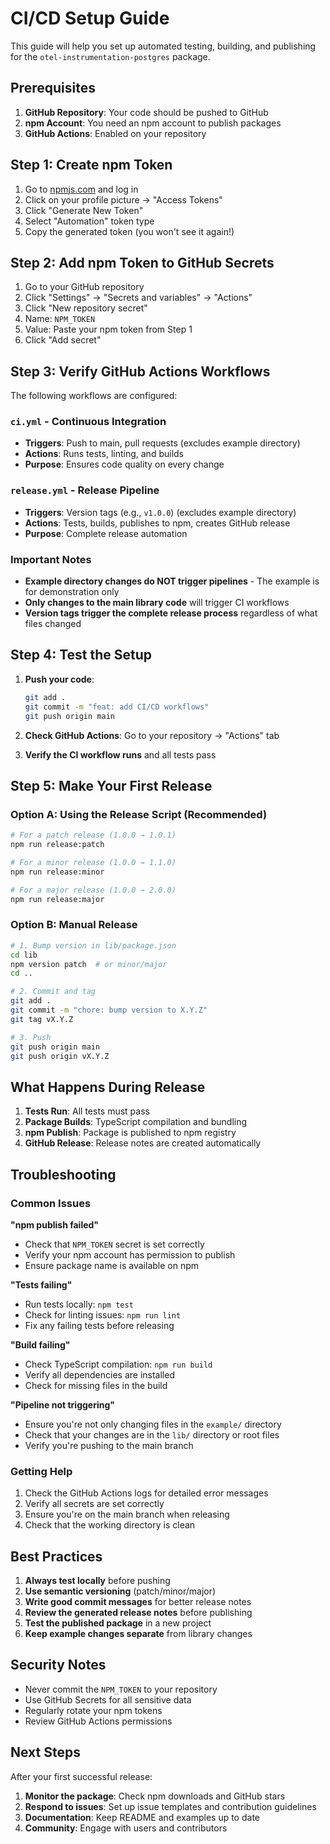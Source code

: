 # CI/CD Setup Guide

This guide will help you set up automated testing, building, and publishing for the `otel-instrumentation-postgres` package.

## Prerequisites

1. **GitHub Repository**: Your code should be pushed to GitHub
2. **npm Account**: You need an npm account to publish packages
3. **GitHub Actions**: Enabled on your repository

## Step 1: Create npm Token

1. Go to [npmjs.com](https://www.npmjs.com) and log in
2. Click on your profile picture → "Access Tokens"
3. Click "Generate New Token"
4. Select "Automation" token type
5. Copy the generated token (you won't see it again!)

## Step 2: Add npm Token to GitHub Secrets

1. Go to your GitHub repository
2. Click "Settings" → "Secrets and variables" → "Actions"
3. Click "New repository secret"
4. Name: `NPM_TOKEN`
5. Value: Paste your npm token from Step 1
6. Click "Add secret"

## Step 3: Verify GitHub Actions Workflows

The following workflows are configured:

### `ci.yml` - Continuous Integration
- **Triggers**: Push to main, pull requests (excludes example directory)
- **Actions**: Runs tests, linting, and builds
- **Purpose**: Ensures code quality on every change

### `release.yml` - Release Pipeline
- **Triggers**: Version tags (e.g., `v1.0.0`) (excludes example directory)
- **Actions**: Tests, builds, publishes to npm, creates GitHub release
- **Purpose**: Complete release automation

### Important Notes
- **Example directory changes do NOT trigger pipelines** - The example is for demonstration only
- **Only changes to the main library code** will trigger CI workflows
- **Version tags trigger the complete release process** regardless of what files changed

## Step 4: Test the Setup

1. **Push your code**:
   ```bash
   git add .
   git commit -m "feat: add CI/CD workflows"
   git push origin main
   ```

2. **Check GitHub Actions**: Go to your repository → "Actions" tab
3. **Verify the CI workflow runs** and all tests pass

## Step 5: Make Your First Release

### Option A: Using the Release Script (Recommended)

```bash
# For a patch release (1.0.0 → 1.0.1)
npm run release:patch

# For a minor release (1.0.0 → 1.1.0)
npm run release:minor

# For a major release (1.0.0 → 2.0.0)
npm run release:major
```

### Option B: Manual Release

```bash
# 1. Bump version in lib/package.json
cd lib
npm version patch  # or minor/major
cd ..

# 2. Commit and tag
git add .
git commit -m "chore: bump version to X.Y.Z"
git tag vX.Y.Z

# 3. Push
git push origin main
git push origin vX.Y.Z
```

## What Happens During Release

1. **Tests Run**: All tests must pass
2. **Package Builds**: TypeScript compilation and bundling
3. **npm Publish**: Package is published to npm registry
4. **GitHub Release**: Release notes are created automatically

## Troubleshooting

### Common Issues

**"npm publish failed"**
- Check that `NPM_TOKEN` secret is set correctly
- Verify your npm account has permission to publish
- Ensure package name is available on npm

**"Tests failing"**
- Run tests locally: `npm test`
- Check for linting issues: `npm run lint`
- Fix any failing tests before releasing

**"Build failing"**
- Check TypeScript compilation: `npm run build`
- Verify all dependencies are installed
- Check for missing files in the build

**"Pipeline not triggering"**
- Ensure you're not only changing files in the `example/` directory
- Check that your changes are in the `lib/` directory or root files
- Verify you're pushing to the main branch

### Getting Help

1. Check the GitHub Actions logs for detailed error messages
2. Verify all secrets are set correctly
3. Ensure you're on the main branch when releasing
4. Check that the working directory is clean

## Best Practices

1. **Always test locally** before pushing
2. **Use semantic versioning** (patch/minor/major)
3. **Write good commit messages** for better release notes
4. **Review the generated release notes** before publishing
5. **Test the published package** in a new project
6. **Keep example changes separate** from library changes

## Security Notes

- Never commit the `NPM_TOKEN` to your repository
- Use GitHub Secrets for all sensitive data
- Regularly rotate your npm tokens
- Review GitHub Actions permissions

## Next Steps

After your first successful release:

1. **Monitor the package**: Check npm downloads and GitHub stars
2. **Respond to issues**: Set up issue templates and contribution guidelines
3. **Documentation**: Keep README and examples up to date
4. **Community**: Engage with users and contributors 